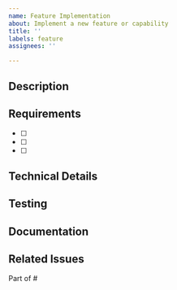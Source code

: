 ```yaml
---
name: Feature Implementation
about: Implement a new feature or capability
title: ''
labels: feature
assignees: ''

---
```


## Description
<!-- Brief description of the feature to implement -->

## Requirements
<!-- List specific requirements or acceptance criteria -->
- [ ] 
- [ ] 
- [ ] 

## Technical Details
<!-- Implementation approach, key classes/modules, dependencies -->

## Testing
<!-- How will this feature be tested? -->

## Documentation
<!-- What documentation needs to be created/updated? -->

## Related Issues
<!-- Link to epic or related issues -->
Part of #